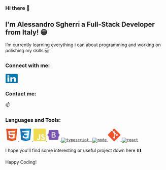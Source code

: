 ### Hi there 👋
## I'm Alessandro Sgherri a Full-Stack Developer from Italy! :grin:	

I’m currently learning everything i can about programming and working on polishing my skills :computer:

<p align="left">
<h3 align="left">Connect with me:</h3>
<a href="https://www.linkedin.com/in/alessandro-sgherri-a7523b22b/" target="blank"><img align="center" src="https://raw.githubusercontent.com/devicons/devicon/master/icons/linkedin/linkedin-original.svg" alt="devesh-kumar-singh-b43580136" height="30" width="40" /> </a>
</p>

<h3 align="left">Contact me:</h3>
📫 <mailto:a.sgherri92@gmail.com>

<h3 align="left">Languages and Tools:</h3>
<p align="left">  
    <a href="https://www.w3.org/html/" target="_blank"> 
        <code><img src="https://raw.githubusercontent.com/devicons/devicon/master/icons/html5/html5-original.svg" alt="html5" width="40" height="40"/></code> 
    </a>  
    <a href="https://www.w3schools.com/css/" target="_blank"> 
        <code><img src="https://raw.githubusercontent.com/devicons/devicon/master/icons/css3/css3-original.svg" alt="css3" width="40" height="40"/></code>  
    </a> 
    <a href="https://developer.mozilla.org/en-US/docs/Web/JavaScript" target="_blank"> 
        <code><img src="https://raw.githubusercontent.com/devicons/devicon/master/icons/javascript/javascript-plain.svg" alt="javascript" width="40" height="40"/></code>  
    </a>
    <a href="https://getbootstrap.com" target="_blank"> 
        <code><img src="https://raw.githubusercontent.com/devicons/devicon/master/icons/bootstrap/bootstrap-plain.svg" alt="bootstrap" width="40" height="40"/></code> 
    </a> 
    <a href="https://www.typescriptlang.org/" target="_blank"> 
        <code><img src="https://img.icons8.com/color/344/typescript.png" alt="typescript" width="40" height="40"/> </code> 
    </a> 
    <a href="https://nodejs.org/it/" target="_blank"> 
        <code><img src="https://img.icons8.com/color/344/nodejs.png" alt="node" width="40" height="40"/></code>  
    </a>
    <a href="https://git-scm.com/" target="_blank"> 
        <code><img src="https://raw.githubusercontent.com/devicons/devicon/master/icons/git/git-original.svg" alt="git" width="40" height="40"/></code>  
    </a> 
    <a href="https://it.reactjs.org/" target="_blank"> 
        <code><img src="https://img.icons8.com/plasticine/344/react.png" alt="react" width="40" height="40"/></code>  
    </a> 
</p>

I hope you'll find some interesting or useful project down here :arrow_down::arrow_down:

Happy Coding!
